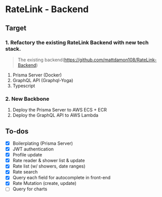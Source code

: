 # RateLink - Backend

## Target

### 1. Refactory the existing RateLink Backend with new tech stack.

> The existing backend(https://github.com/mattdamon108/RateLink-Backend)

1. Prisma Server (Docker)
2. GraphQL API (Graphql-Yoga)
3. Typescript

### 2. New Backbone

1. Deploy the Prisma Server to AWS ECS + ECR
2. Deploy the GraphQL API to AWS Lambda

## To-dos

- [x] Boilerplating (Prisma Server)
- [x] JWT authentication
- [x] Profile update
- [x] Rate reader & shower list & update
- [x] Rate list (w/ showers, date ranges)
- [x] Rate search
- [x] Query each field for autocomplete in front-end
- [x] Rate Mutation (create, update)
- [ ] Query for charts
